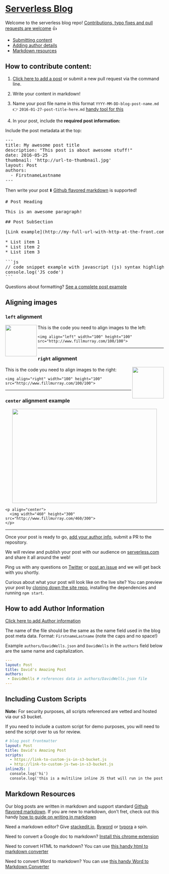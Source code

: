 # [Serverless Blog](https://serverless.com/blog/)

Welcome to the serverless blog repo! [Contributions, typo fixes and pull requests are welcome](https://github.com/serverless/blog/new/master/post) :thumbsup:

- [Submitting content](#how-to-contribute-content)
- [Adding author details](#how-to-add-author-information)
- [Markdown resources](#markdown-resources)

## How to contribute content:

1. [Click here to add a post](https://github.com/serverless/blog/new/master/post) or submit a new pull request via the command line.

2. Write your content in markdown!

3. Name your post file name in this format `YYYY-MM-DD-blog-post-name.md` :point_right: `2016-01-27-post-title-here.md` [handy tool for this](https://blog.tersmitten.nl/slugify/)

4. In your post, include the **required post information:**

Include the post metadata at the top:
<pre>
---
title: My awesome post title
description: "This post is about awesome stuff!"
date: 2016-05-25
thumbnail: 'http://url-to-thumbnail.jpg'
layout: Post
authors:
  - FirstnameLastname
---
</pre>

Then write your post :arrow_down: [Github flavored markdown](https://guides.github.com/features/mastering-markdown/) is supported!
<pre>
# Post Heading

This is an awesome paragraph!

## Post SubSection

[Link example](http://my-full-url-with-http-at-the-front.com)

* List item 1
* List item 2
* List item 3

```js
// code snippet example with javascript (js) syntax highlighting
console.log('JS code')
```
</pre>

Questions about formatting? [See a complete post example](https://raw.githubusercontent.com/serverless/blog/master/posts/2016-10-25-building-a-serverless-garden.md)

## Aligning images

### `left` alignment

<img align="left" width="100" height="100" src="http://www.fillmurray.com/100/100">

This is the code you need to align images to the left:
```
<img align="left" width="100" height="100" src="http://www.fillmurray.com/100/100">
```

---

### `right` alignment

<img align="right" width="100" height="100" src="http://www.fillmurray.com/100/100">

This is the code you need to align images to the right:
```
<img align="right" width="100" height="100" src="http://www.fillmurray.com/100/100">
```

---

### `center` alignment example

<p align="center">
  <img width="460" height="300" src="http://www.fillmurray.com/460/300">
</p>

```
<p align="center">
  <img width="460" height="300" src="http://www.fillmurray.com/460/300">
</p>
```

---

Once your post is ready to go, [add your author info](#how-to-add-author-information), submit a PR to the repository.

We will review and publish your post with our audience on [serverless.com](http://serverless.com/blog) and share it all around the web!

Ping us with any questions on [Twitter](http://twitter.com/goserverless) or [post an issue](https://github.com/serverless/blog/issues/new) and we will get back with you shortly.

Curious about what your post will look like on the live site? You can preview your post by [cloning down the site repo](https://github.com/serverless/site#quick-start), installing the dependencies and running `npm start`.

## How to add Author Information

[Click here to add Author information](https://github.com/serverless/blog/new/master/authors)

The name of the file should be the same as the name field used in the blog post meta data. Format: `FirstnameLastname` (note the caps and no space!)

Example `authors/DavidWells.json` and `DavidWells` in the `authors` field below are the same name and capitalization.

```yml
---
layout: Post
title: David's Amazing Post
authors:
 - DavidWells # references data in authors/DavidWells.json file
---
```

## Including Custom Scripts

**Note:** For security purposes, all scripts referenced are vetted and hosted via our s3 bucket.

If you need to include a custom script for demo purposes, you will need to send the script over to us for review.

```yml
# blog post frontmatter
layout: Post
title: David's Amazing Post
scripts:
  - https://link-to-custom-js-in-s3-bucket.js
  - http://link-to-custom-js-two-in-s3-bucket.js
inlineJS: |
  console.log('hi')
  console.log('this is a multiline inline JS that will run in the post')
```

## Markdown Resources

Our blog posts are written in markdown and support standard [Github flavored markdown](https://guides.github.com/features/mastering-markdown/). If you are new to markdown, don't fret, check out this handy [how to guide on writing in markdown](https://blog.ghost.org/markdown/)

Need a markdown editor? Give [stackedit.io](https://stackedit.io/editor), [Byword](https://bywordapp.com/) or [typora](https://www.typora.io/) a spin.

Need to convert a Google doc to markdown? [Install this chrome extension](https://chrome.google.com/webstore/detail/export-as-markdown/hbojhdcnbcondcdfpfocpkjkfkbnbdad)

Need to convert HTML to markdown? You can use [this handy html to markdown converter](https://domchristie.github.io/to-markdown/)

Need to convert Word to markdown? You can use [this handy Word to Markdown Converter](https://word-to-markdown.herokuapp.com/)
